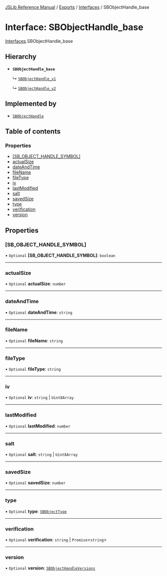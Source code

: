 [JSLib Reference Manual](../README.md) / [Exports](../modules.md) / [Interfaces](../modules/Interfaces.md) / SBObjectHandle\_base

# Interface: SBObjectHandle\_base

[Interfaces](../modules/Interfaces.md).SBObjectHandle_base

## Hierarchy

- **`SBObjectHandle_base`**

  ↳ [`SBObjectHandle_v1`](Interfaces.SBObjectHandle_v1.md)

  ↳ [`SBObjectHandle_v2`](Interfaces.SBObjectHandle_v2.md)

## Implemented by

- [`SBObjectHandle`](../classes/SBObjectHandle.md)

## Table of contents

### Properties

- [[SB\_OBJECT\_HANDLE\_SYMBOL]](Interfaces.SBObjectHandle_base.md#[sb_object_handle_symbol])
- [actualSize](Interfaces.SBObjectHandle_base.md#actualsize)
- [dateAndTime](Interfaces.SBObjectHandle_base.md#dateandtime)
- [fileName](Interfaces.SBObjectHandle_base.md#filename)
- [fileType](Interfaces.SBObjectHandle_base.md#filetype)
- [iv](Interfaces.SBObjectHandle_base.md#iv)
- [lastModified](Interfaces.SBObjectHandle_base.md#lastmodified)
- [salt](Interfaces.SBObjectHandle_base.md#salt)
- [savedSize](Interfaces.SBObjectHandle_base.md#savedsize)
- [type](Interfaces.SBObjectHandle_base.md#type)
- [verification](Interfaces.SBObjectHandle_base.md#verification)
- [version](Interfaces.SBObjectHandle_base.md#version)

## Properties

### [SB\_OBJECT\_HANDLE\_SYMBOL]

• `Optional` **[SB\_OBJECT\_HANDLE\_SYMBOL]**: `boolean`

___

### actualSize

• `Optional` **actualSize**: `number`

___

### dateAndTime

• `Optional` **dateAndTime**: `string`

___

### fileName

• `Optional` **fileName**: `string`

___

### fileType

• `Optional` **fileType**: `string`

___

### iv

• `Optional` **iv**: `string` \| `Uint8Array`

___

### lastModified

• `Optional` **lastModified**: `number`

___

### salt

• `Optional` **salt**: `string` \| `Uint8Array`

___

### savedSize

• `Optional` **savedSize**: `number`

___

### type

• `Optional` **type**: [`SBObjectType`](../modules.md#sbobjecttype)

___

### verification

• `Optional` **verification**: `string` \| `Promise`\<`string`\>

___

### version

• `Optional` **version**: [`SBObjectHandleVersions`](../modules.md#sbobjecthandleversions)
